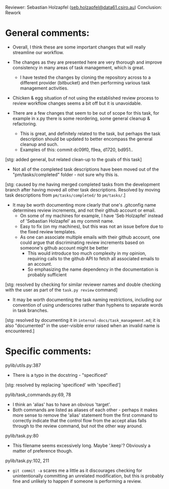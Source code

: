 Reviewer: Sebastian Holzapfel (seb.holzapfel@data61.csiro.au)
Conclusion: Rework

General comments:
=================

- Overall, I think these are some important changes that will really streamline our workflow.

- The changes as they are presented here are very thorough and improve consistency in many areas of task management, which is great.
    - I have tested the changes by cloning the repository across to a different provider (bitbucket) and then performing various task management activities.

- Chicken & egg situation of not using the established review process to review workflow changes seems a bit off but it is unavoidable.

- There are a few changes that seem to be out of scope for this task, for example in x.py there is some reordering, some general cleanup & refactoring.
    - This is great, and definitely related to the task, but perhaps the task description should be updated to better encompass the general cleanup and such.
    - Examples of this: commit dc09f0, f9ea, d1720, bd951..

[stg: added general, but related clean-up to the goals of this task]

- Not all of the completed task descriptions have been moved out of the "pm/tasks/completed" folder - not sure why this is.

[stg: caused by me having merged completed tasks from the development branch after having moved all other task descriptions.
Resolved by moving task descriptions from `pm/tasks/completed/` to `pm/tasks/`.]

- It may be worth documenting more clearly that one's .gitconfig name determines review increments, and not their github account or email.
    - On some of my machines for example, I have 'Seb Holzapfel' instead of 'Sebastian Holzapfel' as my commit name.
    - Easy to fix (on my machines), but this was not an issue before due to the fixed review templates.
    - As one can associate multiple emails with their github account, one could argue that discriminating review increments based on someone's github account might be better
        - This would introduce too much complexity in my opinion, requiring calls to the github API to fetch all associated emails to an account.
        - So emphasizing the name dependency in the documentation is probably sufficient

[stg: resolved by checking for similar reviewer names and double checking with the user as part of the `task.py review` command]

- It may be worth documenting the task naming restrictions, including our convention of using underscores rather than hyphens to separate words in task branches.

[stg: resolved by documenting it in `internal-docs/task_management.md`;
it is also "documented" in the user-visible error raised when an invalid name is encountered.]

Specific comments:
==================

pylib/utils.py:387
- There is a typo in the docstring - "specificed"

[stg: resolved by replacing 'specificed' with 'specified']

pylib/task_commands.py:69, 78
- I think an 'alias' has to have an obvious 'target'.
- Both commands are listed as aliases of each other - perhaps it makes more sense to remove the 'alias' statement from  the first command to correctly indicate that the control flow from the accept alias falls through to the review command, but not the other way around.

pylib/task.py:80
- This filename seems excessively long. Maybe '.keep'? Obviously a matter of preference though.

pylib/task.py:102, 211
- `git commit -a` scares me a little as it discourages checking for unintentionally committing an unrelated modification, but this is probably fine and unlikely to happen if someone is performing a review.
